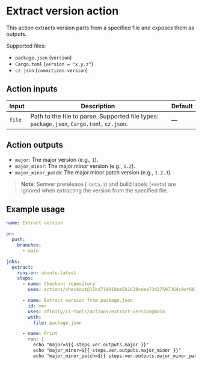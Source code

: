 # Extract version action

This action extracts version parts from a specified file and exposes them as outputs.

Supported files:
- `package.json` (`version`)
- `Cargo.toml` (`version = "x.y.z"`)
- `cz.json` (`commitizen.version`)

## Action inputs

| Input | Description | Default |
| ----- | ----------- | ------- |
| `file` | Path to the file to parse. Supported file types: `package.json`, `Cargo.toml`, `cz.json`. | — |

## Action outputs

- `major`: The major version (e.g., `1`).
- `major_minor`: The major.minor version (e.g., `1.2`).
- `major_minor_patch`: The major.minor.patch version (e.g., `1.2.3`).

> **Note**: Semver prerelease (`-beta.1`) and build labels (`+meta`) are ignored when extracting the version from the specified file.

## Example usage

```yaml
name: Extract version

on:
  push:
    branches:
      - main

jobs:
  extract:
    runs-on: ubuntu-latest
    steps:
      - name: Checkout repository
        uses: actions/checkout@11bd71901bbe5b1630ceea73d27597364c9af683 # v4.2.2

      - name: Extract version from package.json
        id: ver
        uses: dfinity/ci-tools/actions/extract-version@main
        with:
          file: package.json

      - name: Print
        run: |
          echo "major=${{ steps.ver.outputs.major }}"
          echo "major_minor=${{ steps.ver.outputs.major_minor }}"
          echo "major_minor_patch=${{ steps.ver.outputs.major_minor_patch }}"
```
